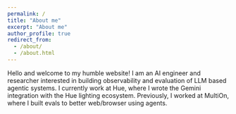 ```yaml
---
permalink: /
title: "About me"
excerpt: "About me"
author_profile: true
redirect_from: 
  - /about/
  - /about.html
---
```

<!-- Google tag (gtag.js) -->
<script async src="https://www.googletagmanager.com/gtag/js?id=G-ZSMV5NQV3R"></script>
<script>
  window.dataLayer = window.dataLayer || [];
  function gtag(){dataLayer.push(arguments);}
  gtag('js', new Date());

  gtag('config', 'G-ZSMV5NQV3R');
</script>

 
Hello and welcome to my humble website! I am an AI engineer and researcher interested in building observability and evaluation of LLM based agentic systems. I currently work at Hue, where I wrote the Gemini integration with the Hue lighting ecosystem. Previously, I worked at MultiOn, where I built evals to better web/browser using agents.


<!-- News
----- -->
